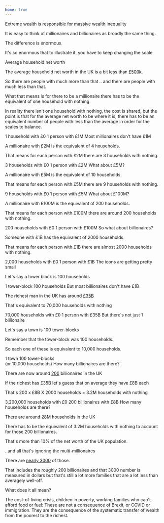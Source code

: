 ```yaml
---
home: true
---
```


<v-card class="my-5">
<v-card-title>Extreme wealth is responsible for massive wealth inequality</v-card-title>
<v-card-text>
<p>It is easy to think of millionaires and billionaires as broadly the same thing.</p>
<p>The difference is enormous.</p>
<p>It's so enormous that to illustrate it, you have to keep changing the scale.</p>
</v-card-text>
</v-card>
<v-spacer/>
<v-card class="my-5">
<v-card-title>Average household net worth</v-card-title>
<v-card-text>
<p>The average household net worth in the UK is a bit less than <a href="https://www.ons.gov.uk/economy/nationalaccounts/uksectoraccounts/bulletins/nationalbalancesheet/1995to2021#:~:text=In%202021%2C%20the%20average%20UK,%25%20and%2029.7%25%2C%20respectively.">£500k</a>.</p>
<p>So there are people with much more than that .. and there are people with much less than that.</p>
<p>What that means is for there to be a millionaire there has to be the equivalent of one household with nothing.</p>
<p>In reality there isn't one household with nothing, the cost is shared, but the point is that for 
the average net worth to be where it is, there has to be an equivalent number of people with less 
than the average in order for the scales to balance.</p>
<v-row class="mt-5">
<v-col :cols="6" :style="{textAlign:'center'}"><span class="text-h2">1 household with £0</span></v-col>
<v-col :cols="6" :style="{textAlign:'center'}"><span class="text-h2">1 person with £1M</span></v-col>
<v-col :cols="6"><households icon="mdi-human-male-male-child" :size="150" :width="1" :height="1"/></v-col>
<v-col :cols="6"><households icon="mdi-account-cash" :size="150" :width="1" :height="1"/></v-col>
<v-col :cols="12"><see-saw/></v-col>
</v-row>
</v-card-text>
</v-card>

<v-card class="my-5">
<v-card-title>Most millionaires don't have £1M</v-card-title>
<v-card-text>
<p>A millionaire with £2M is the equivalent of 4 households.</p>
<p>That means for each person with £2M there are 3 households with nothing.</p>
<v-row class="mt-5">
<v-col :cols="6" :style="{textAlign:'center'}"><span class="text-h2">3 households with £0</span></v-col>
<v-col :cols="6" :style="{textAlign:'center'}"><span class="text-h2">1 person with £2M</span></v-col>
<v-col :cols="6"><households icon="mdi-human-male-male-child" :size="100" :width="3" :height="1"/></v-col>
<v-col :cols="6"><households icon="mdi-account-cash" :size="100" :width="1" :height="1"/></v-col>
<v-col :cols="12"><see-saw/></v-col>
</v-row>
</v-card-text>
</v-card>

<v-card class="my-5">
<v-card-title>What about £5M?</v-card-title>
<v-card-text>
<p>A millionaire with £5M is the equivalent of 10 households.</p>
<p>That means for each person with £5M there are 9 households with nothing.</p>
<v-row class="mt-5">
<v-col :cols="6" :style="{textAlign:'center'}"><span class="text-h2">9 households with £0</span></v-col>
<v-col :cols="6" :style="{textAlign:'center'}"><span class="text-h2">1 person with £5M</span></v-col>
<v-col :cols="6"><households icon="mdi-human-male-male-child" :size="50" :width="3" :height="3"/></v-col>
<v-col :cols="6"><households icon="mdi-account-cash" :size="150" :width="1" :height="1"/></v-col>
<v-col :cols="12"><see-saw/></v-col>
</v-row>
</v-card-text>
</v-card>

<v-card class="my-5">
<v-card-title>What about £100M?</v-card-title>
<v-card-text>
<p>A millionaire with £100M is the equivalent of 200 households.</p>
<p>That means for each person with £100M there are around 200 households with nothing.</p>
<v-row class="mt-5">
<v-col :cols="6" :style="{textAlign:'center'}"><span class="text-h2">200 households with £0</span></v-col>
<v-col :cols="6" :style="{textAlign:'center'}"><span class="text-h2">1 person with £100M</span></v-col>
<v-col :cols="6"><households icon="mdi-human-male-male-child" :size="20" :width="20" :height="10"/></v-col>
<v-col :cols="6"><households icon="mdi-account-cash" :size="200" :width="1" :height="1"/></v-col>
<v-col :cols="12"><see-saw :shift-right="1"/></v-col>
</v-row>
</v-card-text>
</v-card>

<v-card class="my-5">
<v-card-title>So what about billionaires?</v-card-title>
<v-card-text>
<p>Someone with £1B has the equivalent of 2000 households.</p>
<p>That means for each person with £1B there are almost 2000 households with nothing.</p>
<v-row class="mt-5">
<v-col :cols="9" :style="{textAlign:'center'}"><span class="text-h2">2,000 households with £0</span></v-col>
<v-col :cols="3" :style="{textAlign:'center'}"><span class="text-h2">1 person with £1B</span></v-col>
<v-col :cols="9"><households icon="mdi-human-male-male-child" :size="8" :width="80" :height="25"/></v-col>
<v-col :cols="3"><households icon="mdi-account-cash" :size="200" :width="1" :height="1"/></v-col>
<v-col :cols="12"><see-saw :shift-right="6"/></v-col>
</v-row>
</v-card-text>
</v-card>

<v-card class="my-5">
<v-card-title>The icons are getting pretty small</v-card-title>
<v-card-text>
<p>Let's say a tower block is 100 households</p>
<v-row class="mt-5">
<v-col :cols="6" :style="{textAlign:'center'}"><span class="text-h2">1 tower-block</span></v-col>
<v-col :cols="6" :style="{textAlign:'center'}"><span class="text-h2">100 households</span></v-col>
<v-col :cols="6"><households icon="mdi-office-building" :size="250" :width="1" :height="1"/></v-col>
<v-col :cols="6"><households icon="mdi-human-male-male-child" :size="20" :width="10" :height="10"/></v-col>
<v-col :cols="12"><see-saw/></v-col>
</v-row>
</v-card-text>
</v-card>

<v-card class="my-5">
<v-card-title>But most billionaires don't have £1B</v-card-title>
<v-card-text>
<p>The richest man in the UK has around <a href="https://www.thetimes.co.uk/sunday-times-rich-list">£35B</a></p>
<p>That's equivalent to 70,000 households with nothing</p>
<v-row>
<v-col :cols="8" :style="{textAlign:'center'}"><span class="text-h2">70,000 households with £0</span></v-col>
<v-col :cols="4" :style="{textAlign:'center'}"><span class="text-h2">1 person with £35B</span></v-col>
<v-col :cols="8"><households icon="mdi-office-building" :size="12" :width="35" :height="20"/></v-col>
<v-col :cols="4"><households icon="mdi-account-cash" :size="200" :width="1" :height="1"/></v-col>
<v-col :cols="12"><see-saw :shift-right="3"/></v-col>
</v-row>
</v-card-text>
</v-card>

<v-card class="my-5">
<v-card-title>But there's not just 1 billionaire</v-card-title>
<v-card-text>
<p>Let's say a town is 100 tower-blocks</p>
<p>Remember that the tower-block was 100 households.</p>
<p>So each one of these is equivalent to 10,000 households.</p>
<v-row class="mt-5">
<v-col :cols="6" :style="{textAlign:'center'}"><span class="text-h2">1 town</span></v-col>
<v-col :cols="6" :style="{textAlign:'center'}"><span class="text-h2">100 tower-blocks<br/>(or 10,000 households)</span></v-col>
<v-col :cols="6"><households icon="mdi-home-city" :size="250" :width="1" :height="1"/></v-col>
<v-col :cols="6"><households icon="mdi-office-building" :size="20" :width="10" :height="10"/></v-col>
<v-col :cols="12"><see-saw/></v-col>
</v-row>
</v-card-text>
</v-card>

<v-card class="mt-5">
<v-card-title>How many billionaires are there?</v-card-title>
<v-card-text>
<p>There are now around <a href="https://www.standard.co.uk/business/money/rich-list-2023-who-are-the-wealthiest-people-in-the-uk-b1082242.html#:~:text=There%20were%20a%20record%20171,the%20Sunday%20Times%20Rich%20List.&text=The%20billionaire%20Hinduja%20family%20has,more%20than%20%C2%A36%20billion.">200</a> billionaires in the UK</p>
<p>If the richest has £35B let's guess that on average they have £8B each</p>
<p>That's 200 x £8B X 2000 households = 3.2M households with nothing</p> 
<v-row class="mt-5">
<v-col :cols="6" :style="{textAlign:'center'}"><span class="text-h2">3,200,000 households with £0</span></v-col>
<v-col :cols="6" :style="{textAlign:'center'}"><span class="text-h2">200 billionaires with £8B</span></v-col>
<v-col :cols="6"><households icon="mdi-home-city" :size="20" :width="16" :height="20"/></v-col>
<v-col :cols="6"><households icon="mdi-account-cash" :size="20" :width="10" :height="20"/></v-col>
<v-col :cols="12"><see-saw/></v-col>
</v-row>
</v-card-text>
</v-card>

<v-card class="my-5">
<v-card-title>How many households are there?</v-card-title>
<v-card-text>
<p>There are around <a href="https://www.ons.gov.uk/peoplepopulationandcommunity/birthsdeathsandmarriages/families/bulletins/familiesandhouseholds/2022#:~:text=Households-,There%20were%20an%20estimated%2028.2%20million%20households%20in%20the%20UK,2012%20(26.6%20million%20households).">28M</a> households in the UK</p>
<p>There has to be the equivalent of 3.2M households with nothing to 
account for those 200 billionaires.</p>
<p>That's more than 10% of the net worth of the UK population.</p>
</v-card-text>
</v-card>

<v-card class="my-5">
<v-card-title>..and all that's ignoring the multi-millionaires</v-card-title>
<v-card-text>
<p>There are <a href="https://www.statista.com/statistics/434012/population-of-dollar-millionaires-in-the-united-kingdom-uk/#:~:text=In%202021%2C%20there%20were%20estimated,2%2C584%20in%20the%20previous%20year.">nearly 3000</a> of those.</p>
<p>That includes the roughly 200 billionaires and that 3000 number is measured in dollars but that's
still a lot more families that are a lot less than averagely well-off.</p>
</v-card-text>
</v-card>

<v-card class="my-5">
<v-card-title>What does it all mean?</v-card-title>
<v-card-text>
<p>The cost-of-living crisis, children in poverty, working families who can't afford 
food or fuel: These are not a consequence of Brexit, or COVID or immigration. 
They are the consequence of the systematic transfer of wealth from the poorest to 
the richest.</p>
</v-card-text>
</v-card>
